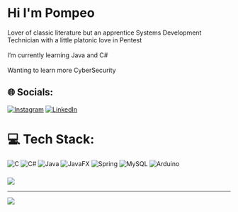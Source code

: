 # Hi I'm Pompeo
Lover of classic literature but an apprentice Systems Development Technician with a little platonic love in Pentest<br><br>I’m currently learning Java and C#<br><br>Wanting to learn more CyberSecurity

###
## 🌐 Socials:
[![Instagram](https://img.shields.io/badge/Instagram-%23E4405F.svg?logo=Instagram&logoColor=white)](https://instagram.com/ryanpompeo) [![LinkedIn](https://img.shields.io/badge/LinkedIn-%230077B5.svg?logo=linkedin&logoColor=white)](https://linkedin.com/in/RyanPompeo) 
###
# 💻 Tech Stack:
![C](https://img.shields.io/badge/c-%2300599C.svg?style=flat&logo=c&logoColor=white) ![C#](https://img.shields.io/badge/c%23-%23239120.svg?style=flat&logo=csharp&logoColor=white) ![Java](https://img.shields.io/badge/java-%23ED8B00.svg?style=flat&logo=openjdk&logoColor=white) ![JavaFX](https://img.shields.io/badge/javafx-%23FF0000.svg?style=flat&logo=javafx&logoColor=white) ![Spring](https://img.shields.io/badge/spring-%236DB33F.svg?style=flat&logo=spring&logoColor=white) ![MySQL](https://img.shields.io/badge/mysql-4479A1.svg?style=flat&logo=mysql&logoColor=white) ![Arduino](https://img.shields.io/badge/-Arduino-00979D?style=flat&logo=Arduino&logoColor=white)
###

![](https://github-readme-stats.vercel.app/api/top-langs/?username=ryanpompeo&theme=blue_navy&hide_border=false&include_all_commits=false&count_private=false&layout=compact)

---
[![](https://visitcount.itsvg.in/api?id=ryanpompeo&icon=2&color=1)](https://visitcount.itsvg.in)

<!-- Proudly created with GPRM ( https://gprm.itsvg.in ) -->

